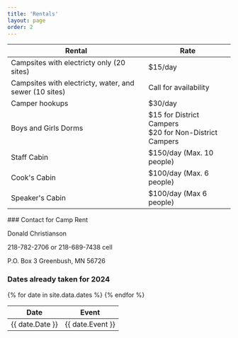 ```yaml
---
title: 'Rentals'
layout: page
order: 2
---
```


<div class="uk-grid">
<div class="uk-width-2-3@m uk-width-1-1">
    <table class="uk-table uk-table-divider uk-table-small uk-table-responsive">
        <thead>
            <tr>
                <th>Rental</th>
                <th>Rate</th>
            </tr>
        </thead>
        <tbody>
            <tr>
                <td>Campsites with electricty only (20 sites)</td>
                <td>$15/day</td>
            </tr>
            <tr>
                <td>Campsites with electricty, water, and sewer (10 sites)</td>
                <td>Call for availability</td>
            </tr>
            <tr>
                <td>Camper hookups</td>
                <td>$30/day</td>
            </tr>
            <tr>
                <td>Boys and Girls Dorms</td>
                <td>$15 for District Campers<br>$20 for Non-District Campers</td>
            </tr>
            <tr>
                <td>Staff Cabin</td>
                <td>$150/day (Max. 10 people)</td>
            </tr>
            <tr>
                <td>Cook's Cabin</td>
                <td>$100/day (Max. 6 people)</td>
            </tr>
            <tr>
                <td>Speaker's Cabin</td>
                <td>$100/day (Max 6 people)</td>
            </tr>
        </tbody>
    </table>
</div>
    
<div class="uk-width-1-3@m uk-width-1-1" markdown="1">
### Contact for Camp Rent

Donald Christianson

218-782-2706 or 218-689-7438 cell

P.O. Box 3 Greenbush, MN 56726

</div>
</div>

### Dates already taken for 2024

<table class="uk-table uk-table-small uk-table-responsive">
    <thead>
        <tr>
            <th>Date</th>
            <th>Event</th>
        </tr>
    </thead>
    <tbody>
    {% for date in site.data.dates %}
        <tr>
            <td class="uk-width-small uk-text-nowrap">{{ date.Date }}</td>
            <td>{{ date.Event }}</td>
        </tr>
    {% endfor %}
    </tbody>
</table>
